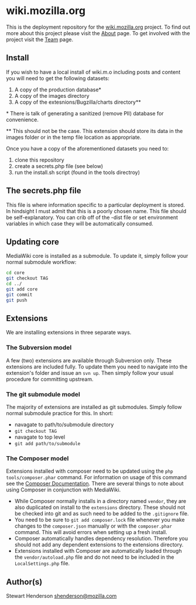 wiki.mozilla.org
================

This is the deployment repository for the [wiki.mozilla.org](https://wiki.mozilla.org) project. To find out more about this project please visit the [About](https://wiki.mozilla.org/MozillaWiki:About) page. To get involved with the project visit the [Team](https://wiki.mozilla.org/MozillaWiki:Team) page.

## Install
If you wish to have a local install of wiki.m.o including posts and content you will need to get the following datasets:

1. A copy of the production database*
2. A copy of the images directory
3. A copy of the extesnions/Bugzilla/charts directory**

\* There is talk of generating a sanitized (remove PII) database for convenience.

** This should not be the case. This extension should store its data in the images folder or in the temp file location as appropriate.

Once you have a copy of the aforementioned datasets you need to:

1. clone this repository
2. create a secrets.php file (see below)
3. run the install.sh script (found in the tools directroy)

## The secrets.php file
This file is where information specific to a particular deployment is stored. In hindsight I must admit that this is a poorly chosen name. This file should be self-explanatory. You can crib off of the -dist file or set environment variables in which case they will be automatically consumed.

## Updating core
MediaWiki core is installed as a submodule. To update it, simply follow your normal submodule workflow:
```bash
cd core
git checkout TAG
cd ../
git add core
git commit
git push
```

## Extensions
We are installing extensions in three separate ways.
### The Subversion model
A few (two) extensions are available through Subversion only. These extensions are included fully. To update them you need to navigate into the extension's folder and issue an `svn up`. Then simply follow your usual procedure for committing upstream.
### The git submodule model
The majority of extensions are installed as git submodules. Simply follow normal submodule practice for this. In short:
- navagate to path/to/submodule directory
- `git checkout TAG`
- navagate to top level
- `git add path/to/submodule`

### The Composer model
Extensions installed with composer need to be updated using the `php tools/composer.phar` command. For information on usage of this command see the [Composer Documentation](https://getcomposer.org/doc/). There are several things to note about using Composer in conjunction with MediaWiki.
- While Composer normally installs in a directory named `vendor`, they are also duplicated on install to the `extensions` directory. These should not be checked into git and as such need to be added to the `.gitignore` file.
- You need to be sure to `git add composer.lock` file whenever you make changes to the `composer.json` manually or with the `composer.phar` command. This will avoid errors when setting up a fresh install.
- Composer automatically handles dependency resolution. Therefore you should not add any dependent extensions to the extensions directory.
- Extensions installed with Composer are automatically loaded through the `vendor/autoload.php` file and do not need to be included in the `LocalSettings.php` file.

## Author(s)

Stewart Henderson <shenderson@mozilla.com>


